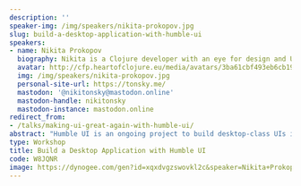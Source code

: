 ```yaml
---
description: ''
speaker-img: /img/speakers/nikita-prokopov.jpg
slug: build-a-desktop-application-with-humble-ui
speakers:
- name: Nikita Prokopov
  biography: Nikita is a Clojure developer with an eye for design and UX. He is the author of DataScript, Humble UI, Rum, Clojure Sublimed, Tongue, Clj-reload, Uberjars, Clj-simple-router, and Fira Code.
  avatar: http://cfp.heartofclojure.eu/media/avatars/3ba61cbf493eb6cb19e738c497e206e4_6EoGwIB.jpg
  img: /img/speakers/nikita-prokopov.jpg
  personal-site-url: https://tonsky.me/
  mastodon: '@nikitonsky@mastodon.online'
  mastodon-handle: nikitonsky
  mastodon-instance: mastodon.online
redirect_from:
- /talks/making-ui-great-again-with-humble-ui/
abstract: "Humble UI is an ongoing project to build desktop-class UIs in Clojure without help of the browser.\r\n\r\nIn this workshop, we’ll try to build a new graphical desktop application that works across all three OSes from scratch."
type: Workshop
title: Build a Desktop Application with Humble UI
code: W8JQNR
image: https://dynogee.com/gen?id=xqxdvgzswovkl2c&speaker=Nikita+Prokopov&title=Build+a+Desktop+Application+with+Humble+UI&type=Workshop&img=https%3A//2024.heartofclojure.eu/img/speakers/nikita-prokopov.jpg%3Fv%3D1725346190735
---
```


